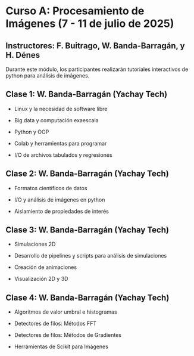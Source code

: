 # Curso A: Procesamiento de Imágenes (7 - 11 de julio de 2025)

## Instructores: F. Buitrago, W. Banda-Barragán, y H. Dénes

Durante este módulo, los participantes realizarán tutoriales interactivos de python para análisis de imágenes.

## Clase 1: W. Banda-Barragán (Yachay Tech)

- Linux y la necesidad de software libre
  
- Big data y computación exaescala
  
- Python y OOP
  
- Colab y herramientas para programar
  
- I/O de archivos tabulados y regresiones

## Clase 2: W. Banda-Barragán (Yachay Tech)

- Formatos científicos de datos
  
- I/O y análisis de imágenes en python
  
- Aislamiento de propiedades de interés

## Clase 3: W. Banda-Barragán (Yachay Tech)

- Simulaciones 2D

- Desarrollo de pipelines y scripts para análisis de simulaciones

- Creación de animaciones
  
- Visualización 2D y 3D

## Clase 4: W. Banda-Barragán (Yachay Tech)

- Algoritmos de valor umbral e histogramas
  
- Detectores de filos: Métodos FFT

- Detectores de filos: Métodos de Gradientes
  
- Herramientas de Scikit para Imágenes
  
